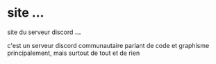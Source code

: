 # site ...

site du serveur discord **...**

c'est un serveur discord communautaire parlant de code et graphisme principalement, mais surtout de tout et de rien 


